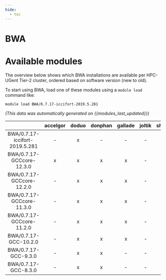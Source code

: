 ```yaml
---
hide:
  - toc
---
```


BWA
===

# Available modules


The overview below shows which BWA installations are available per HPC-UGent Tier-2 cluster, ordered based on software version (new to old).

To start using BWA, load one of these modules using a `module load` command like:

```shell
module load BWA/0.7.17-iccifort-2019.5.281
```

*(This data was automatically generated on {{modules_last_updated}})*  

| |accelgor|doduo|donphan|gallade|joltik|shinx|skitty|
| :---: | :---: | :---: | :---: | :---: | :---: | :---: | :---: |
|BWA/0.7.17-iccifort-2019.5.281|-|x|-|-|-|-|-|
|BWA/0.7.17-GCCcore-12.3.0|x|x|x|x|-|x|x|
|BWA/0.7.17-GCCcore-12.2.0|-|x|x|x|-|-|-|
|BWA/0.7.17-GCCcore-11.3.0|-|x|x|x|-|x|-|
|BWA/0.7.17-GCCcore-11.2.0|-|x|x|x|-|-|-|
|BWA/0.7.17-GCC-10.2.0|-|x|x|x|-|-|-|
|BWA/0.7.17-GCC-9.3.0|-|x|x|-|-|-|-|
|BWA/0.7.17-GCC-8.3.0|-|x|x|-|-|-|-|
